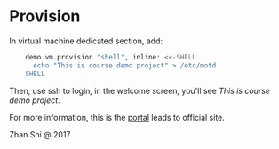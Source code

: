 # Provision

In virtual machine dedicated section, add:

```bash
    demo.vm.provision "shell", inline: <<-SHELL
      echo "This is course demo project" > /etc/motd
    SHELL
```

Then, use ssh to login, in the welcome screen, you'll see *This is course demo project*.

For more information, this is the [portal](https://www.vagrantup.com/docs/) leads to official site.

Zhan.Shi @ 2017
